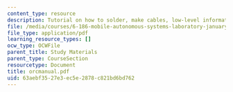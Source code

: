```yaml
---
content_type: resource
description: Tutorial on how to solder, make cables, low-level information.
file: /media/courses/6-186-mobile-autonomous-systems-laboratory-january-iap-2005/63aebf3527e3ec5e2878c821bd6bd762_orcmanual.pdf
file_type: application/pdf
learning_resource_types: []
ocw_type: OCWFile
parent_title: Study Materials
parent_type: CourseSection
resourcetype: Document
title: orcmanual.pdf
uid: 63aebf35-27e3-ec5e-2878-c821bd6bd762
---
```

